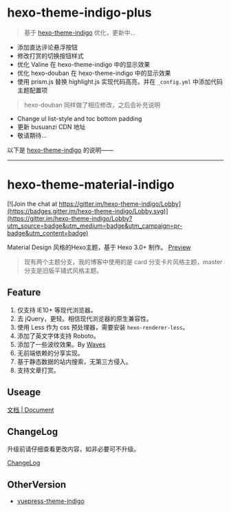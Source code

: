 # hexo-theme-indigo-plus

> 基于 [hexo-theme-indigo](https://github.com/yscoder/hexo-theme-indigo) 优化，更新中...

* 添加直达评论悬浮按钮
* 修改打赏的切换按钮样式
* 优化 Valine 在 hexo-theme-indigo 中的显示效果
* 优化 hexo-douban 在 hexo-theme-indigo 中的显示效果
* 使用 prism.js 替换 highlight.js 实现代码高亮，并在 `_config.yml` 中添加代码主题配置项

> hexo-douban 同样做了相应修改，之后会补充说明

* Change ul list-style and toc bottom padding
* 更新 busuanzi CDN 地址
* 敬请期待...


以下是 [hexo-theme-indigo](https://github.com/yscoder/hexo-theme-indigo) 的说明——

----


hexo-theme-material-indigo
================

[![Join the chat at https://gitter.im/hexo-theme-indigo/Lobby](https://badges.gitter.im/hexo-theme-indigo/Lobby.svg)](https://gitter.im/hexo-theme-indigo/Lobby?utm_source=badge&utm_medium=badge&utm_campaign=pr-badge&utm_content=badge)

Material Design 风格的Hexo主题，基于 Hexo 3.0+ 制作。 [Preview](http://imys.net/)

> 现有两个主题分支，我的博客中使用的是 card 分支卡片风格主题，master 分支是旧版平铺式风格主题。

## Feature

1. 仅支持 IE10+ 等现代浏览器。
2. 去 jQuery，更轻。相信现代浏览器的原生兼容性。
3. 使用 Less 作为 css 预处理器，需要安装 `hexo-renderer-less`。
4. 添加了英文字体支持 Roboto。
5. 添加了一些波纹效果。By [Waves](https://github.com/fians/Waves)
6. 无前端依赖的分享实现。
7. 基于静态数据的站内搜索，无第三方侵入。
8. 支持文章打赏。

## Useage

[文档 | Document](https://github.com/yscoder/hexo-theme-indigo/wiki)

## ChangeLog

升级前请仔细查看更改内容，如非必要可不升级。

[ChangeLog](https://github.com/yscoder/hexo-theme-indigo/releases)

## OtherVersion

* [vuepress-theme-indigo](https://github.com/yscoder/vuepress-theme-indigo)
